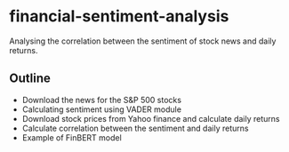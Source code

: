 # financial-sentiment-analysis
Analysing the correlation between the sentiment of stock news and daily returns.

## Outline

- Download the news for the S&P 500 stocks
- Calculating sentiment using VADER module
- Download stock prices from Yahoo finance and calculate daily returns
- Calculate correlation between the sentiment and daily returns
- Example of FinBERT model
